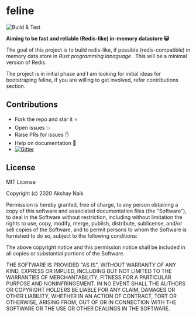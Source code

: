 # feline

![Build & Test](https://github.com/nakshay/feline/workflows/Build%20&%20Test/badge.svg?branch=master)   

**Aiming to be fast and reliable (Redis-like) in-memory datastore 😺**

The goal of this project is to build redis-like, if possible (redis-compatible) in memory data store in *Rust programming lanaguage* . This will be a minimal version of Redis.

The project is in initial phase and I am  looking for initial ideas for bootstraping feline, if you are willing to get involved, refer contributions section.

## Contributions

- Fork the repo and star it :star:
- Open issues :boom:
- Raise PRs for issues :raised_hand:
- Help on documentation :page_facing_up:
- [![Gitter](https://badges.gitter.im/feline-wg/community.svg)](https://gitter.im/feline-wg/community?utm_source=badge&utm_medium=badge&utm_campaign=pr-badge)  


## License

MIT License

Copyright (c) 2020 Akshay Naik

Permission is hereby granted, free of charge, to any person obtaining a copy
of this software and associated documentation files (the "Software"), to deal
in the Software without restriction, including without limitation the rights
to use, copy, modify, merge, publish, distribute, sublicense, and/or sell
copies of the Software, and to permit persons to whom the Software is
furnished to do so, subject to the following conditions:

The above copyright notice and this permission notice shall be included in all
copies or substantial portions of the Software.

THE SOFTWARE IS PROVIDED "AS IS", WITHOUT WARRANTY OF ANY KIND, EXPRESS OR
IMPLIED, INCLUDING BUT NOT LIMITED TO THE WARRANTIES OF MERCHANTABILITY,
FITNESS FOR A PARTICULAR PURPOSE AND NONINFRINGEMENT. IN NO EVENT SHALL THE
AUTHORS OR COPYRIGHT HOLDERS BE LIABLE FOR ANY CLAIM, DAMAGES OR OTHER
LIABILITY, WHETHER IN AN ACTION OF CONTRACT, TORT OR OTHERWISE, ARISING FROM,
OUT OF OR IN CONNECTION WITH THE SOFTWARE OR THE USE OR OTHER DEALINGS IN THE
SOFTWARE.
